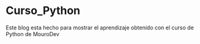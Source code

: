 # Curso_Python
Este blog esta hecho para mostrar el aprendizaje obtenido con el curso de Python de MouroDev
